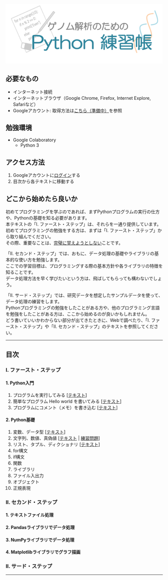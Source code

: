 ![ゲノム解析のためのPython練習帳](https://github.com/qqep685d/MyIMGs/blob/master/logo/python_exercises.png?raw=true "logo")

## 必要なもの
- インターネット接続
- インターネットブラウザ（Google Chrome, Firefox, Internet Explore, Safariなど）
- Googleアカウント: 取得方法は[こちら（準備中）]()を参照  

## 勉強環境
- Google Colaboratory
	- Python 3

## アクセス方法
1. Googleアカウントに[ログイン](https://accounts.google.com/ServiceLogin)する
1. 目次から各テキストに移動する

## どこから始めたら良いか
初めてプログラミングを学ぶのであれば、まずPythonプログラムの実行の仕方や、Pythonの基礎を知る必要があります。  
本テキストの「I. ファースト・ステップ」は、それらを一通り提供しています。  
初めてプログラミングの勉強をする方は、まずは「I. ファースト・ステップ」から取り組んでください。  
その際、重要なことは、<u>完璧に覚えようとしない</u>ことです。  

「II. セカンド・ステップ」では、おもに、データ処理の基礎やライブラリの基本的な使い方を勉強します。  
ここでの学習目標は、プログラミングする際の基本方針や各ライブラリの特徴を知ることです。  
データ処理方法を早く学びたいという方は、飛ばしてもらっても構わないでしょう。

「II. サード・ステップ」では、研究データを想定したサンプルデータを使って、データ処理の練習をします。  
Pythonプログラミングの勉強をしたことがある方や、他のプログラミング言語を勉強をしたことがある方は、ここから始めるのが良いかもしれません。  
どう書いていいかわからない部分が出てきたときに、Webで調べたり、「I. ファースト・ステップ」や「II. セカンド・ステップ」のテキストを参照してください。

---

## 目次

### I. ファースト・ステップ

#### 1. Python入門
1. プログラムを実行してみる [[テキスト](https://colab.research.google.com/github/qqep685d/Python_exercises/blob/master/textbook/I-1-1_textbook.ipynb)]
1. 簡単なプログラム Hello world を書いてみる [[テキスト](https://colab.research.google.com/github/qqep685d/Python_exercises/blob/master/textbook/I-1-2_textbook.ipynb)]
1. プログラムにコメント（メモ）を書き込む [[テキスト](https://colab.research.google.com/github/qqep685d/Python_exercises/blob/master/textbook/I-1-3_textbook.ipynb)]

#### 2. Python基礎
1. 変数、データ型 [[テキスト](https://colab.research.google.com/github/qqep685d/Python_exercises/blob/master/textbook/I-2-1_textbook.ipynb)]
1. 文字列、数値、真偽値 [[テキスト](https://colab.research.google.com/github/qqep685d/Python_exercises/blob/master/textbook/I-2-2_textbook.ipynb) | [練習問題](https://colab.research.google.com/github/qqep685d/Python_exercises/blob/master/textbook/I-2-2_textbook.ipynb##pr1)]
1. リスト、タプル、ディクショナリ [[テキスト](https://colab.research.google.com/github/qqep685d/Python_exercises/blob/master/textbook/I-2-3_textbook.ipynb)]
1. for構文
1. if構文
1. 関数
1. ライブラリ
1. ファイル入出力
1. オブジェクト
1. 正規表現

### II. セカンド・ステップ

#### 1. テキストファイル処理

#### 2. Pandasライブラリでデータ処理

#### 3. NumPyライブラリでデータ処理

#### 4. Matplotlibライブラリでグラフ描画

### II. サード・ステップ

---

